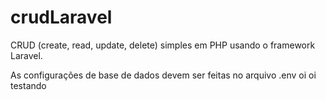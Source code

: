 # crudLaravel

CRUD (create, read, update, delete) simples em PHP usando o framework Laravel.

As configurações de base de dados devem ser feitas no arquivo .env
 oi oi testando 